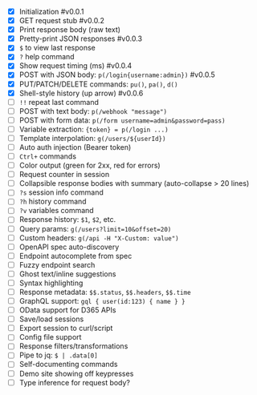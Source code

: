 - [x] Initialization #v0.0.1
- [x] GET request stub #v0.0.2
- [x] Print response body (raw text)
- [x] Pretty-print JSON responses #v0.0.3
- [x] `$` to view last response
- [x] `?` help command
- [x] Show request timing (ms) #v0.0.4
- [x] POST with JSON body: `p(/login{username:admin})` #v0.0.5
- [x] PUT/PATCH/DELETE commands: `pu()`, `pa()`, `d()`
- [x] Shell-style history (up arrow) #v0.0.6
- [ ] `!!` repeat last command
- [ ] POST with text body: `p(/webhook "message")`
- [ ] POST with form data: `p(/form username=admin&password=pass)`
- [ ] Variable extraction: `{token} = p(/login ...)`
- [ ] Template interpolation: `g(/users/${userId})`
- [ ] Auto auth injection (Bearer token)
- [ ] `Ctrl+` commands
- [ ] Color output (green for 2xx, red for errors)
- [ ] Request counter in session
- [ ] Collapsible response bodies with summary (auto-collapse > 20 lines)
- [ ] `?s` session info command
- [ ] `?h` history command
- [ ] `?v` variables command
- [ ] Response history: `$1`, `$2`, etc.
- [ ] Query params: `g(/users?limit=10&offset=20)`
- [ ] Custom headers: `g(/api -H "X-Custom: value")`
- [ ] OpenAPI spec auto-discovery
- [ ] Endpoint autocomplete from spec
- [ ] Fuzzy endpoint search
- [ ] Ghost text/inline suggestions
- [ ] Syntax highlighting
- [ ] Response metadata: `$$.status`, `$$.headers`, `$$.time`
- [ ] GraphQL support: `gql { user(id:123) { name } }`
- [ ] OData support for D365 APIs
- [ ] Save/load sessions
- [ ] Export session to curl/script
- [ ] Config file support
- [ ] Response filters/transformations
- [ ] Pipe to jq: `$ | .data[0]`
- [ ] Self-documenting commands
- [ ] Demo site showing off keypresses
- [ ] Type inference for request body?
